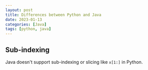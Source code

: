 ```yaml
---
layout: post
title: Differences between Python and Java
date: 2023-01-13
categories: [Java]
tags: [python, java]
---
```

## Sub-indexing
Java doesn't support sub-indexing or slicing like `x[1:]` in Python.